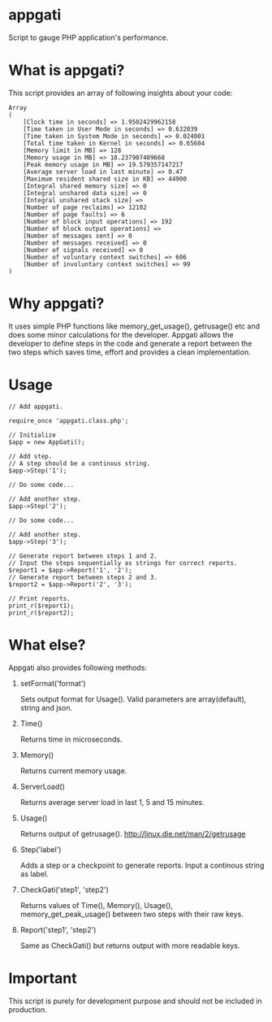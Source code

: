 appgati
=======

Script to gauge PHP application's performance.

What is appgati?
================

This script provides an array of following insights about your code:

    Array
    (
        [Clock time in seconds] => 1.9502429962158
        [Time taken in User Mode in seconds] => 0.632039
        [Time taken in System Mode in seconds] => 0.024001
        [Total time taken in Kernel in seconds] => 0.65604
        [Memory limit in MB] => 128
        [Memory usage in MB] => 18.237907409668
        [Peak memory usage in MB] => 19.579357147217
        [Average server load in last minute] => 0.47
        [Maximum resident shared size in KB] => 44900
        [Integral shared memory size] => 0
        [Integral unshared data size] => 0
        [Integral unshared stack size] => 
        [Number of page reclaims] => 12102
        [Number of page faults] => 6
        [Number of block input operations] => 192
        [Number of block output operations] => 
        [Number of messages sent] => 0
        [Number of messages received] => 0
        [Number of signals received] => 0
        [Number of voluntary context switches] => 606
        [Number of involuntary context switches] => 99
    )

Why appgati?
============

It uses simple PHP functions like memory_get_usage(), getrusage() etc and does some minor calculations for the developer.
Appgati allows the developer to define steps in the code and generate a report between the two steps which saves time, effort and provides a clean implementation.

Usage
=====

    // Add appgati.

    require_once 'appgati.class.php';

    // Initialize
    $app = new AppGati();

    // Add step.
    // A step should be a continous string.
    $app->Step('1');

    // Do some code...

    // Add another step.
    $app->Step('2');

    // Do some code...

    // Add another step.
    $app->Step('3');
    
    // Generate report between steps 1 and 2.
    // Input the steps sequentially as strings for correct reports.
    $report1 = $app->Report('1', '2');
    // Generate report between steps 2 and 3.
    $report2 = $app->Report('2', '3');

    // Print reports.
    print_r($report1);
    print_r($report2);

What else?
==========

Appgati also provides following methods:

1. setFormat('format')

    Sets output format for Usage(). Valid parameters are array(default), string and json.

2. Time()
    
    Returns time in microseconds.

3. Memory()
    
    Returns current memory usage.

4. ServerLoad()
    
    Returns average server load in last 1, 5 and 15 minutes.

5. Usage()
    
    Returns output of getrusage(). http://linux.die.net/man/2/getrusage

6. Step('label')
    
    Adds a step or a checkpoint to generate reports. Input a continous string as label.

7. CheckGati('step1', 'step2')
    
    Returns values of Time(), Memory(), Usage(), memory_get_peak_usage() between two steps with their raw keys.

8. Report('step1', 'step2')
    
    Same as CheckGati() but returns output with more readable keys.

Important
=========

This script is purely for development purpose and should not be included in production.
